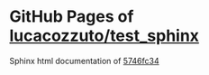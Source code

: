GitHub Pages of [lucacozzuto/test_sphinx](https://github.com/lucacozzuto/test_sphinx.git)
===
Sphinx html documentation of [5746fc34](https://github.com/lucacozzuto/test_sphinx/tree/5746fc343d4d9ee3796470f4d32b05ff772da3bf)
